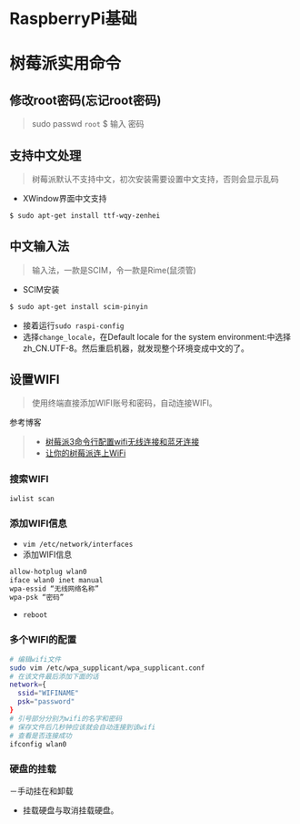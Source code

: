 # RaspberryPi基础
# 树莓派实用命令
## 修改root密码(忘记root密码)
> sudo passwd `root`
> $ 输入 密码

## 支持中文处理
> 树莓派默认不支持中文，初次安装需要设置中文支持，否则会显示乱码
- XWindow界面中文支持

```bash
$ sudo apt-get install ttf-wqy-zenhei

```
## 中文输入法
> 输入法，一款是SCIM，令一款是Rime(鼠须管)
- SCIM安装

```bash
$ sudo apt-get install scim-pinyin
```

- 接着运行`sudo raspi-config`
- 选择`change_locale`，在Default locale for the system environment:中选择zh_CN.UTF-8。然后重启机器，就发现整个环境变成中文的了。

##  设置WIFI
> 使用终端直接添加WIFI账号和密码，自动连接WIFI。

  参考博客
> - [树莓派3命令行配置wifi无线连接和蓝牙连接](https://www.embbnux.com/2016/04/10/raspberry_pi_3_wifi_and_bluetooth_setting_on_console/)
> - [让你的树莓派连上WiFi](http://ju.outofmemory.cn/entry/106824)

### 搜索WIFI
`iwlist scan` 

### 添加WIFI信息

- `vim /etc/network/interfaces`
- 添加WIFI信息

```bash
allow-hotplug wlan0
iface wlan0 inet manual
wpa-essid “无线网络名称”
wpa-psk “密码”
```

- `reboot`
###  多个WIFI的配置

```bash
# 编辑wifi文件
sudo vim /etc/wpa_supplicant/wpa_supplicant.conf
# 在该文件最后添加下面的话
network={
  ssid="WIFINAME"
  psk="password"
}
# 引号部分分别为wifi的名字和密码
# 保存文件后几秒钟应该就会自动连接到该wifi
# 查看是否连接成功
ifconfig wlan0
```

### 硬盘的挂载
－手动挂在和卸载
- 挂载硬盘与取消挂载硬盘。
